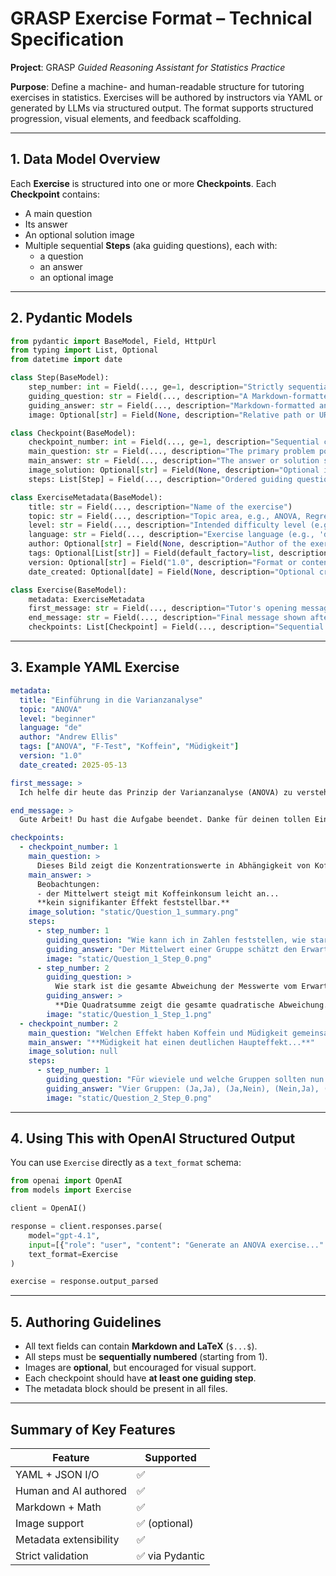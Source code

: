 # GRASP Exercise Format – Technical Specification

**Project**: GRASP
*Guided Reasoning Assistant for Statistics Practice*

**Purpose**:
Define a machine- and human-readable structure for tutoring exercises in statistics. Exercises will be authored by instructors via YAML or generated by LLMs via structured output. The format supports structured progression, visual elements, and feedback scaffolding.

---

## 1. Data Model Overview

Each **Exercise** is structured into one or more **Checkpoints**.
Each **Checkpoint** contains:

- A main question
- Its answer
- An optional solution image
- Multiple sequential **Steps** (aka guiding questions), each with:
  - a question
  - an answer
  - an optional image

---

## 2. Pydantic Models

```python
from pydantic import BaseModel, Field, HttpUrl
from typing import List, Optional
from datetime import date

class Step(BaseModel):
    step_number: int = Field(..., ge=1, description="Strictly sequential step number starting from 1")
    guiding_question: str = Field(..., description="A Markdown-formatted question, optionally with LaTeX math")
    guiding_answer: str = Field(..., description="Markdown-formatted answer, optionally with LaTeX")
    image: Optional[str] = Field(None, description="Relative path or URL to an image for this step")

class Checkpoint(BaseModel):
    checkpoint_number: int = Field(..., ge=1, description="Sequential checkpoint number starting from 1")
    main_question: str = Field(..., description="The primary problem posed at this checkpoint")
    main_answer: str = Field(..., description="The answer or solution summary for the main question")
    image_solution: Optional[str] = Field(None, description="Optional image illustrating the final solution")
    steps: List[Step] = Field(..., description="Ordered guiding questions and their answers")

class ExerciseMetadata(BaseModel):
    title: str = Field(..., description="Name of the exercise")
    topic: str = Field(..., description="Topic area, e.g., ANOVA, Regression")
    level: str = Field(..., description="Intended difficulty level (e.g., beginner, advanced)")
    language: str = Field(..., description="Exercise language (e.g., 'de', 'en')")
    author: Optional[str] = Field(None, description="Author of the exercise")
    tags: Optional[List[str]] = Field(default_factory=list, description="Keywords for filtering/search")
    version: Optional[str] = Field("1.0", description="Format or content version")
    date_created: Optional[date] = Field(None, description="Optional creation date")

class Exercise(BaseModel):
    metadata: ExerciseMetadata
    first_message: str = Field(..., description="Tutor's opening message to the student")
    end_message: str = Field(..., description="Final message shown after the last checkpoint")
    checkpoints: List[Checkpoint] = Field(..., description="Sequential learning checkpoints")
```

---

## 3. Example YAML Exercise

```yaml
metadata:
  title: "Einführung in die Varianzanalyse"
  topic: "ANOVA"
  level: "beginner"
  language: "de"
  author: "Andrew Ellis"
  tags: ["ANOVA", "F-Test", "Koffein", "Müdigkeit"]
  version: "1.0"
  date_created: 2025-05-13

first_message: >
  Ich helfe dir heute das Prinzip der Varianzanalyse (ANOVA) zu verstehen...

end_message: >
  Gute Arbeit! Du hast die Aufgabe beendet. Danke für deinen tollen Einsatz!

checkpoints:
  - checkpoint_number: 1
    main_question: >
      Dieses Bild zeigt die Konzentrationswerte in Abhängigkeit von Koffeinkonsum...
    main_answer: >
      Beobachtungen:
      - der Mittelwert steigt mit Koffeinkonsum leicht an...
      **kein signifikanter Effekt feststellbar.**
    image_solution: "static/Question_1_summary.png"
    steps:
      - step_number: 1
        guiding_question: "Wie kann ich in Zahlen feststellen, wie stark Koffein Konzentration beeinflusst?"
        guiding_answer: "Der Mittelwert einer Gruppe schätzt den Erwartungswert..."
        image: "static/Question_1_Step_0.png"
      - step_number: 2
        guiding_question: >
          Wie stark ist die gesamte Abweichung der Messwerte vom Erwartungswert?
        guiding_answer: >
          **Die Quadratsumme zeigt die gesamte quadratische Abweichung...**
        image: "static/Question_1_Step_1.png"
  - checkpoint_number: 2
    main_question: "Welchen Effekt haben Koffein und Müdigkeit gemeinsam?"
    main_answer: "**Müdigkeit hat einen deutlichen Haupteffekt...**"
    image_solution: null
    steps:
      - step_number: 1
        guiding_question: "Für wieviele und welche Gruppen sollten nun Mittelwert und MQS bestimmt werden?"
        guiding_answer: "Vier Gruppen: (Ja,Ja), (Ja,Nein), (Nein,Ja), (Nein,Nein)"
        image: "static/Question_2_Step_0.png"
```

---

## 4. Using This with OpenAI Structured Output

You can use `Exercise` directly as a `text_format` schema:

```python
from openai import OpenAI
from models import Exercise

client = OpenAI()

response = client.responses.parse(
    model="gpt-4.1",
    input=[{"role": "user", "content": "Generate an ANOVA exercise..." }],
    text_format=Exercise
)

exercise = response.output_parsed
```

---

## 5. Authoring Guidelines

- All text fields can contain **Markdown and LaTeX** (`$...$`).
- All steps must be **sequentially numbered** (starting from 1).
- Images are **optional**, but encouraged for visual support.
- Each checkpoint should have **at least one guiding step**.
- The metadata block should be present in all files.

---

## Summary of Key Features

| Feature               | Supported |
|----------------------|-----------|
| YAML + JSON I/O      | ✅        |
| Human and AI authored| ✅        |
| Markdown + Math      | ✅        |
| Image support        | ✅ (optional) |
| Metadata extensibility | ✅      |
| Strict validation    | ✅ via Pydantic |
